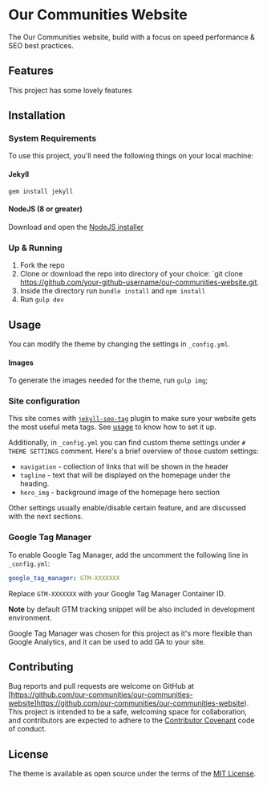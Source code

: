 # Our Communities Website

The Our Communities website, build with a focus on speed performance & SEO best practices.

## Features

This project has some lovely features

## Installation

### System Requirements

To use this project, you'll need the following things on your local machine:

#### Jekyll

```shell
gem install jekyll
```

#### NodeJS (8 or greater)

Download and open the [NodeJS installer](https://nodejs.org/en/)

### Up & Running

1. Fork the repo
2. Clone or download the repo into directory of your choice: `git clone https://github.com/your-github-username/our-communities-website.git.
3. Inside the directory run `bundle install` and `npm install`
4. Run `gulp dev`

## Usage

You can modify the theme by changing the settings in `_config.yml`.

#### Images

To generate the images needed for the theme, run `gulp img`;

### Site configuration

This site comes with [`jekyll-seo-tag`](https://github.com/jekyll/jekyll-seo-tag) plugin to make sure your website gets the most useful meta tags. See [usage](https://github.com/jekyll/jekyll-seo-tag/blob/master/docs/usage.md) to know how to set it up.

Additionally, in `_config.yml` you can find custom theme settings under `# THEME SETTINGS` comment. Here's a brief overview of those custom settings:

- `navigation` - collection of links that will be shown in the header
- `tagline` - text that will be displayed on the homepage under the heading.
- `hero_img` - background image of the homepage hero section

Other settings usually enable/disable certain feature, and are discussed with the next sections.

### Google Tag Manager

To enable Google Tag Manager, add the uncomment the following line in `_config.yml`:

```yaml
google_tag_manager: GTM-XXXXXXX
```

Replace `GTM-XXXXXXX` with your Google Tag Manager Container ID.

**Note** by default GTM tracking snippet will be also included in development environment.

Google Tag Manager was chosen for this project as it's more flexible than Google Analytics, and it can be used to add GA to your site.

## Contributing

Bug reports and pull requests are welcome on GitHub at [https://github.com/our-communities/our-communities-website]https://github.com/our-communities/our-communities-website). This project is intended to be a safe, welcoming space for collaboration, and contributors are expected to adhere to the [Contributor Covenant](http://contributor-covenant.org) code of conduct.

## License

The theme is available as open source under the terms of the [MIT License](https://opensource.org/licenses/MIT).

